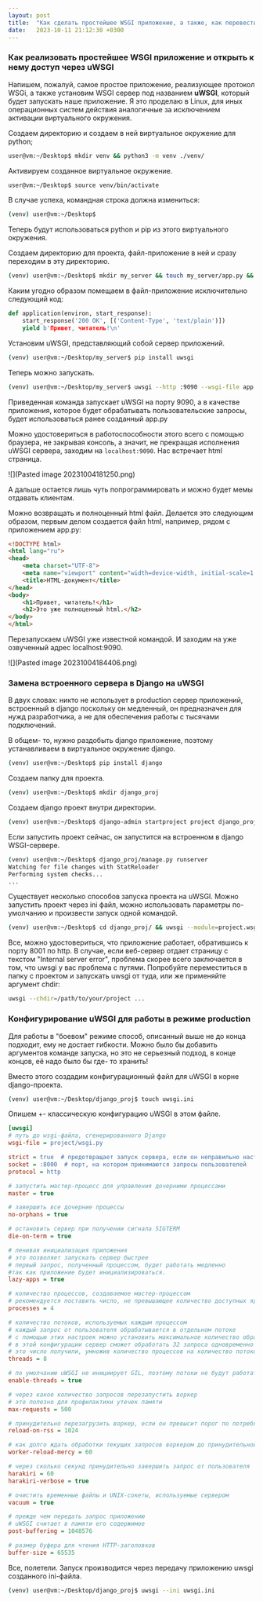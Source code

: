 ```yaml
---
layout: post
title:  "Как сделать простейшее WSGI приложение, а также, как перевести django на использование uWSGI"
date:   2023-10-11 21:12:30 +0300
---
```


### Как реализовать простейшее WSGI приложение и открыть к нему доступ через uWSGI

Напишем, пожалуй, самое простое приложение, реализующее протокол WSGi, а также установим WSGI сервер под названием **uWSGI**, который будет запускать наше приложение.  Я это проделаю в Linux, для иных операционных систем действия аналогичные за исключением активации виртуального окружения.

Создаем директорию и создаем в ней виртуальное окружение для python;

``` bash
user@vm:~/Desktop$ mkdir venv && python3 -m venv ./venv/
```

Активируем созданное виртуальное окружение.

``` bash
user@vm:~/Desktop$ source venv/bin/activate
```

В случае успеха, командная строка должна измениться:

``` bash
(venv) user@vm:~/Desktop$
```

Теперь будут использоваться python и pip из этого виртуального окружения.

Создаем директорию для проекта, файл-приложение в ней и сразу переходим в эту директорию.

``` bash
(venv) user@vm:~/Desktop$ mkdir my_server && touch my_server/app.py && cd my_server
```

Каким угодно образом помещаем в файл-приложение исключительно следующий код:

``` python
def application(environ, start_response):
    start_response('200 OK', [('Content-Type', 'text/plain')])
    yield b'Привет, читатель!\n'
```

Установим uWSGI, представляющий собой сервер приложений.

``` bash
(venv) user@vm:~/Desktop/my_server$ pip install uwsgi
```

Теперь можно запускать.

``` bash
(venv) user@vm:~/Desktop/my_server$ uwsgi --http :9090 --wsgi-file app.py
```

Приведенная команда запускает uWSGI на порту 9090, а в качестве приложения, которое будет обрабатывать пользовательские запросы, будет использоваться ранее созданный app.py

Можно удостовериться в работоспособности этого всего с помощью браузера, не закрывая консоль, а значит, не прекращая исполнения uWSGI сервера, заходим на `localhost:9090`. Нас встречает html страница.

![](Pasted image 20231004181250.png)

А дальше остается лишь чуть попрограммировать и можно будет мемы отдавать клиентам.

Можно возвращать и полноценный html файл. Делается это следующим образом, первым делом создается файл html, например, рядом с приложением app.py:

``` html
<!DOCTYPE html>
<html lang="ru">
<head>
    <meta charset="UTF-8">
    <meta name="viewport" content="width=device-width, initial-scale=1.0">
    <title>HTML-документ</title>
</head>
<body>
    <h1>Привет, читатель!</h1>
    <h2>Это уже полноценный html.</h2>
</body>
</html>
```

Перезапускаем uWSGI уже известной командой. И заходим на уже озвученный адрес localhost:9090.

![](Pasted image 20231004184406.png)

### Замена встроенного сервера в Django на uWSGI

В двух словах: никто не использует в production сервер приложений, встроенный в django поскольку он медленный, он предназначен для нужд разработчика, а не для обеспечения работы с тысячами подключений.

В общем- то, нужно раздобыть django приложение, поэтому устанавливаем в виртуальное окружение django.

``` bash
(venv) user@vm:~/Desktop$ pip install django
```

Создаем папку для проекта.

``` bash
(venv) user@vm:~/Desktop$ mkdir django_proj
```

Создаем django проект внутри директории.

``` bash
(venv) user@vm:~/Desktop$ django-admin startproject project django_proj/
```

Если запустить проект сейчас, он запустится на встроенном в django WSGI-сервере.

``` bash
(venv) user@vm:~/Desktop$ django_proj/manage.py runserver
Watching for file changes with StatReloader
Performing system checks...
...
```

Существует несколько способов запуска проекта на uWSGI. Можно запустить проект через ini файл, можно использовать параметры по- умолчанию и произвести запуск одной командой.

``` bash
(venv) user@vm:~/Desktop$ cd django_proj/ && uwsgi --module=project.wsgi --http :8001
```

Все, можно удостовериться, что приложение работает, обратившись к порту 8001 по http. В случае, если веб-сервер отдает страницу с текстом "Internal server error", проблема скорее всего заключается в том, что uwsgi у вас проблема с путями. Попробуйте переместиться в папку с проектом и запускать uwsgi от туда, или же применяйте аргумент chdir:

``` bash
uwsgi --chdir=/path/to/your/project ...
```

### Конфигурирование uWSGI для работы в режиме production

Для работы в "боевом" режиме способ, описанный выше не до конца подходит, ему не достает гибкости. Можно было бы добавить аргументов команде запуска, но это не серьезный подход, в конце концов, её надо было бы где- то хранить!

Вместо этого создадим конфигурационный файл для uWSGI в корне django-проекта.

``` bash
(venv) user@vm:~/Desktop/django_proj$ touch uwsgi.ini
```

Опишем +- классическую конфигурацию uWSGI в этом файле.

``` ini
[uwsgi]
# путь до wsgi-файла, сгенерированного Django
wsgi-file = project/wsgi.py

strict = true  # предотвращает запуск сервера, если он неправильно настроен
socket = :8000  # порт, на котором принимаются запросы пользователей
protocol = http

# запустить мастер-процесс для управления дочерними процессами
master = true

# завершить все дочерние процессы
no-orphans = true

# остановить сервер при получении сигнала SIGTERM
die-on-term = true

# ленивая инициализация приложения
# это позволяет запускать сервер быстрее
# первый запрос, полученный процессом, будет работать медленно
#так как приложение будет инициализироваться.
lazy-apps = true

# количество процессов, создаваемое мастер-процессом
# рекомендуется поставить число, не превышающее количество доступных ядер процессора
processes = 4

# количество потоков, используемых каждым процессом
# каждый запрос от пользователя обрабатывается в отдельном потоке
# с помощью этих настроек можно установить максимальное количество обрабатываемых запросов
# в этой конфигурации сервер сможет обработать 32 запроса одновременно
# это число получили, умножив количество процессов на количество потоков
threads = 8

# по умолчанию uWSGI не инициирует GIL, поэтому потоки не будут работать внутри приложения
enable-threads = true

# через какое количество запросов перезапустить воркер
# это полезно для профилактики утечек памяти
max-requests = 500

# принудительно перезагрузить воркер, если он превысит порог по потребляемой памяти
reload-on-rss = 1024

# как долго ждать обработки текущих запросов воркером до принудительной перезагрузки
worker-reload-mercy = 60

# через сколько секунд принудительно завершить запрос от пользователя
harakiri = 60
harakiri-verbose = true

# очистить временные файлы и UNIX-сокеты, используемые сервером
vacuum = true

# прежде чем передать запрос приложению
# uWSGI считает в памяти его содержимое
post-buffering = 1048576

# размер буфера для чтения HTTP-заголовков
buffer-size = 65535
```

Все, полетели. Запуск производится через передачу приложению uwsgi созданного ini-файла.

``` bash
(venv) user@vm:~/Desktop/django_proj$ uwsgi --ini uwsgi.ini
```
